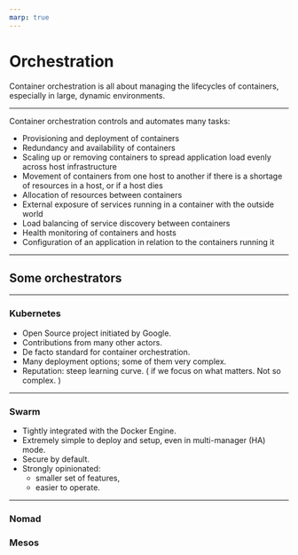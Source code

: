 ```yaml
---
marp: true
---
```


# Orchestration

Container orchestration is all about managing the lifecycles of containers, especially in large, dynamic environments.

---

Container orchestration controls and automates many tasks:

- Provisioning and deployment of containers
- Redundancy and availability of containers
- Scaling up or removing containers to spread application load evenly across host infrastructure
- Movement of containers from one host to another if there is a shortage of resources in a host, or if a host dies
- Allocation of resources between containers
- External exposure of services running in a container with the outside world
- Load balancing of service discovery between containers
- Health monitoring of containers and hosts
- Configuration of an application in relation to the containers running it

---

## Some orchestrators

---

### Kubernetes

- Open Source project initiated by Google.
- Contributions from many other actors.
- De facto standard for container orchestration.
- Many deployment options; some of them very complex.
- Reputation: steep learning curve. ( if we focus on what matters. Not so complex. )

---

### Swarm

- Tightly integrated with the Docker Engine.
- Extremely simple to deploy and setup, even in multi-manager (HA) mode.
- Secure by default.
- Strongly opinionated:
  - smaller set of features,
  - easier to operate.

---

### Nomad

### Mesos

